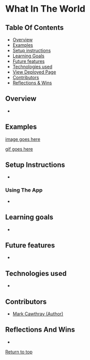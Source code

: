 # What In The World

## Table Of Contents
+ [Overview](#overview)
+ [Examples](#examples)
+ [Setup instructions](#setup-instructions)
+ [Learning Goals](#learning-goals)
+ [Future features](#future-features)
+ [Technologies used](#technologies-used)
+ [View Deployed Page](#view-deployed-page)
+ [Contributors](#contributors)
+ [Reflections & Wins](#reflections-and-wins)

## Overview
+ 

## Examples

[image goes here]()

[gif goes here]()

## Setup Instructions
  + 
  
### Using The App
 +

## Learning goals
  + 
  
## Future features
  + 

## Technologies used
  + 
  

## Contributors
  + [Mark Cawthray (Author)](https://github.com/MTCawthray)
  

## Reflections And Wins
  +

  [Return to top](#what-in-the-world)
